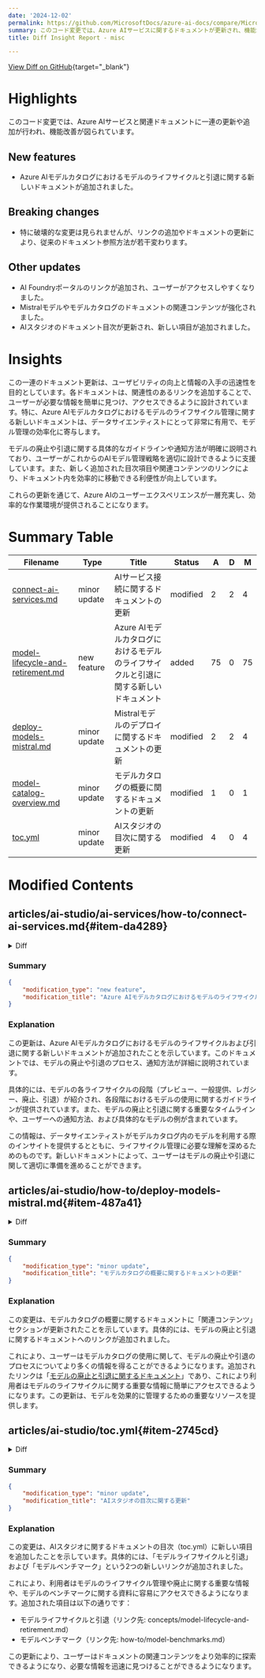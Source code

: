 ```yaml
---
date: '2024-12-02'
permalink: https://github.com/MicrosoftDocs/azure-ai-docs/compare/MicrosoftDocs:51f1731...MicrosoftDocs:fffd4c5
summary: このコード変更では、Azure AIサービスに関するドキュメントが更新され、機能が改善されました。具体的には、モデルのライフサイクルと引退に関する新しいドキュメントが追加され、ユーザーが必要な情報にアクセスしやすくなるように関連リンクが強化されました。特に破壊的な変更はなく、従来のドキュメントの照会方法がやや変更される可能性があります。全体として、これらの更新はユーザビリティの向上を目的としており、データサイエンティストにとって有用な情報を提供します。
title: Diff Insight Report - misc

---
```


[View Diff on GitHub](https://github.com/MicrosoftDocs/azure-ai-docs/compare/MicrosoftDocs:51f1731...MicrosoftDocs:fffd4c5){target="_blank"}

# Highlights
このコード変更では、Azure AIサービスと関連ドキュメントに一連の更新や追加が行われ、機能改善が図られています。

## New features
- Azure AIモデルカタログにおけるモデルのライフサイクルと引退に関する新しいドキュメントが追加されました。

## Breaking changes
- 特に破壊的な変更は見られませんが、リンクの追加やドキュメントの更新により、従来のドキュメント参照方法が若干変わります。

## Other updates
- AI Foundryポータルのリンクが追加され、ユーザーがアクセスしやすくなりました。
- Mistralモデルやモデルカタログのドキュメントの関連コンテンツが強化されました。
- AIスタジオのドキュメント目次が更新され、新しい項目が追加されました。

# Insights
この一連のドキュメント更新は、ユーザビリティの向上と情報の入手の迅速性を目的としています。各ドキュメントは、関連性のあるリンクを追加することで、ユーザーが必要な情報を簡単に見つけ、アクセスできるように設計されています。特に、Azure AIモデルカタログにおけるモデルのライフサイクル管理に関する新しいドキュメントは、データサイエンティストにとって非常に有用で、モデル管理の効率化に寄与します。

モデルの廃止や引退に関する具体的なガイドラインや通知方法が明確に説明されており、ユーザーがこれからのAIモデル管理戦略を適切に設計できるように支援しています。また、新しく追加された目次項目や関連コンテンツのリンクにより、ドキュメント内を効率的に移動できる利便性が向上しています。

これらの更新を通じて、Azure AIのユーザーエクスペリエンスが一層充実し、効率的な作業環境が提供されることになります。

# Summary Table
|  Filename  | Type |    Title    | Status | A  | D  | M  |
|------------|------|-------------|--------|----|----|----|
| [connect-ai-services.md](#item-da4289) | minor update | AIサービス接続に関するドキュメントの更新 | modified | 2 | 2 | 4 | 
| [model-lifecycle-and-retirement.md](#item-31c9c5) | new feature | Azure AIモデルカタログにおけるモデルのライフサイクルと引退に関する新しいドキュメント | added | 75 | 0 | 75 | 
| [deploy-models-mistral.md](#item-487a41) | minor update | Mistralモデルのデプロイに関するドキュメントの更新 | modified | 2 | 2 | 4 | 
| [model-catalog-overview.md](#item-278001) | minor update | モデルカタログの概要に関するドキュメントの更新 | modified | 1 | 0 | 1 | 
| [toc.yml](#item-2745cd) | minor update | AIスタジオの目次に関する更新 | modified | 4 | 0 | 4 | 


# Modified Contents
## articles/ai-studio/ai-services/how-to/connect-ai-services.md{#item-da4289}

<details>
<summary>Diff</summary>
````diff
@@ -17,7 +17,7 @@ author: eric-urban
 
 # How to use Azure AI services in AI Foundry portal
 
-You might have existing resources for Azure AI services that you used in the old studios such as Azure OpenAI Studio or Speech Studio. You can pick up where you left off by using your existing resources in AI Foundry portal.
+You might have existing resources for Azure AI services that you used in the old studios such as Azure OpenAI Studio or Speech Studio. You can pick up where you left off by using your existing resources in the [Azure AI Foundry portal](https://ai.azure.com).
 
 This article describes how to use new or existing Azure AI services resources in an AI Foundry project.
 
@@ -33,7 +33,7 @@ Depending on the AI service and model you want to use, you can use them in AI Fo
 
 ## Bring your existing Azure AI services resources into a project
 
-Let's look at two ways to connect Azure AI services resources to a project:
+Let's look at two ways to connect Azure AI services resources to an Azure AI Foundry project:
 
 - [When you create a project](#connect-azure-ai-services-when-you-create-a-project-for-the-first-time)
 - [After you create a project](#connect-azure-ai-services-after-you-create-a-project)
````
</details>

### Summary

```json
{
    "modification_type": "minor update",
    "modification_title": "AIサービス接続に関するドキュメントの更新"
}
```

### Explanation
この変更は、Azure AIサービスとAI Foundryポータルに関するドキュメントのテキストを更新するもので、具体的にはリンクの追加と専門用語の統一が行われました。 

特に、以前の記述では「AI Foundryポータル」としていた部分が、リンクを加えたことで「[Azure AI Foundryポータル](https://ai.azure.com)」と変更され、ユーザーが直接ポータルにアクセスできるようになりました。また、「AI Foundryプロジェクト」とすることで、プロジェクトの明確なコンテキストが提供されています。

この更新は、情報の正確性と利用者に対する便宜の向上を目的としており、全体として文書の明確さを改善しています。

## articles/ai-studio/concepts/model-lifecycle-and-retirement.md{#item-31c9c5}

<details>
<summary>Diff</summary>
````diff
@@ -0,0 +1,75 @@
+---
+title: Deprecation and retirement for models in Azure AI model catalog
+titleSuffix: Azure AI Foundry
+description: Learn about the lifecycle stages, deprecation, and retirement for models in the Azure AI model catalog.
+manager: scottpolly
+ms.service: azure-ai-studio
+ms.topic: concept-article
+ms.date: 11/22/2024
+ms.author: mopeakande
+author: msakande
+ms.reviewer: kritifaujdar
+reviewer: fkriti
+
+#Customer intent: As a data scientist, I want to learn about the lifecycle of models that are available in the model catalog.
+---
+
+# Model deprecation and retirement in Azure AI model catalog
+
+Models in the model catalog are continually refreshed with newer and more capable models. As part of this process, model providers might deprecate and retire their older models, and you might need to update your applications to use a newer model. This document communicates information about the model lifecycle and deprecation timelines and explains how you're informed of model lifecycle stages.
+
+> [!IMPORTANT]
+> This article describes deprecation and retirement only for models that can be deployed to __serverless APIs__, not managed compute. To learn more about the differences between deployment to serverless APIs and managed computes, see [Model catalog and collections in Azure AI Foundry portal](../how-to/model-catalog-overview.md).
+
+> [!NOTE]
+> Azure OpenAI models in the model catalog are provided through Azure OpenAI Service. For information about Azure Open AI model deprecation and retirement, see the [Azure OpenAI service product documentation](/azure/ai-services/openai/concepts/model-retirements).
+
+## Model lifecycle stages
+
+Models in the model catalog belong to one of these stages:
+
+- Preview
+- Generally available
+- Legacy
+- Deprecated
+- Retired
+
+### Preview
+
+Models labeled _Preview_ are experimental in nature. A model's weights, runtime, and API schema can change while the model is in preview. Models in preview aren't guaranteed to become generally available. Models in preview have a _Preview_ label next to their name in the model catalog.  
+
+### Generally available
+
+This stage is the default model stage. Models that don't include a lifecycle label next to their name are generally available and suitable for use in production environments. In this stage, model weights and APIs are fixed. However, model containers or runtimes with vulnerabilities might get patched, but patches won't affect model outputs.  
+ 
+### Legacy
+
+Models labeled _Legacy_ are intended for deprecation. You should plan to move to a different model, such as a new, improved model that might be available in the same model family. While a model is in the legacy stage, existing deployments of the model continue to work, and you can create new deployments of the model until the deprecation date.
+
+### Deprecated
+
+Models labeled _Deprecated_ are no longer available for new deployments. You can't create any new deployments for the model; however, existing deployments continue to work until the retirement date.
+
+### Retired
+
+Models labeled _Retired_ are no longer available for use. You can't create new deployments, and attempts to use existing deployments return `<return code>` errors.
+
+
+## Notifications
+
+- Models are labeled as _Legacy_ and remain in the legacy state for at least 30 days before being moved to the deprecated state. During this notification period, you may create new deployments as you prepare for deprecation and retirement.
+
+- Models are labeled _Deprecated_ and remain in the deprecated state for at least 90 days before being moved to the retired state. During this notification period, you can migrate any existing deployments to newer or replacement models.
+
+- Members of the _owner_, _contributor_, _reader_, monitoring contributor_, and _monitoring reader_ roles for each Azure subscription with a serverless API model deployment receive a notification when a model deprecation is announced. The notification contains the dates when the model enters legacy, deprecated, and retired states. The notification might provide information about possible replacement model options, if applicable.
+
+
+
+| Model provider | Model | Legacy date | Deprecation date | Retirement date | Suggested replacement model |
+| ---- | ---- | ---- | --- | ---- | --- |
+| Mistral AI | [Mistral-large](https://aka.ms/azureai/landing/Mistral-Large) | December 15, 2024 | January 15, 2025 | April 15, 2025 | [Mistral-large-2407](https://aka.ms/azureai/landing/Mistral-Large-2407) |
+
+## Related content
+
+- [Model catalog and collections in Azure AI Foundry portal](../how-to/model-catalog-overview.md)
+- [Data, privacy, and security for use of models through the model catalog in AI Foundry portal](../how-to/concept-data-privacy.md)
\ No newline at end of file
````
</details>

### Summary

```json
{
    "modification_type": "new feature",
    "modification_title": "Azure AIモデルカタログにおけるモデルのライフサイクルと引退に関する新しいドキュメント"
}
```

### Explanation
この更新は、Azure AIモデルカタログにおけるモデルのライフサイクルおよび引退に関する新しいドキュメントが追加されたことを示しています。このドキュメントでは、モデルの廃止や引退のプロセス、通知方法が詳細に説明されています。

具体的には、モデルの各ライフサイクルの段階（プレビュー、一般提供、レガシー、廃止、引退）が紹介され、各段階におけるモデルの使用に関するガイドラインが提供されています。また、モデルの廃止と引退に関する重要なタイムラインや、ユーザーへの通知方法、および具体的なモデルの例が含まれています。

この情報は、データサイエンティストがモデルカタログ内のモデルを利用する際のインサイトを提供するとともに、ライフサイクル管理に必要な理解を深めるためのものです。新しいドキュメントによって、ユーザーはモデルの廃止や引退に関して適切に準備を進めることができます。

## articles/ai-studio/how-to/deploy-models-mistral.md{#item-487a41}

<details>
<summary>Diff</summary>
````diff
@@ -2213,9 +2213,9 @@ For more information on how to track costs, see [Monitor costs for models offere
 
 ## Related content
 
-
-* [Azure AI Model Inference API](../reference/reference-model-inference-api.md)
 * [Deploy models as serverless APIs](deploy-models-serverless.md)
+* [Azure AI Model Inference API](../reference/reference-model-inference-api.md)
+* [Model deprecation and retirement in Azure AI model catalog](../concepts/model-lifecycle-and-retirement.md)
 * [Consume serverless API endpoints from a different Azure AI Foundry project or hub](deploy-models-serverless-connect.md)
 * [Region availability for models in serverless API endpoints](deploy-models-serverless-availability.md)
 * [Plan and manage costs (marketplace)](costs-plan-manage.md#monitor-costs-for-models-offered-through-the-azure-marketplace)
````
</details>

### Summary

```json
{
    "modification_type": "minor update",
    "modification_title": "Mistralモデルのデプロイに関するドキュメントの更新"
}
```

### Explanation
この変更は、Mistralモデルのデプロイに関するドキュメントの「関連コンテンツ」セクションに新しいリンクが追加されたことを示しています。具体的には、Azure AIモデルカタログにおけるモデルの廃止と引退に関するドキュメントへのリンクが追加され、利用者にとって重要な情報を提供することを目的としています。

修正内容としては、関連コンテンツリストにおいて新たに「[モデルの廃止と引退に関するドキュメント](../concepts/model-lifecycle-and-retirement.md)」が追加され、特にMistralモデルをデプロイする際のコンテキストで役立つ情報が提供されるようになりました。この更新により、ユーザーはモデルのライフサイクルに関する理解を深めつつ、より効果的にモデルを活用できるようになります。

## articles/ai-studio/how-to/model-catalog-overview.md{#item-278001}

<details>
<summary>Diff</summary>
````diff
@@ -188,3 +188,4 @@ To set the public network access flag for the AI Foundry hub:
 ## Related content
 
 * [Explore foundation models in Azure AI Foundry portal](models-foundation-azure-ai.md)
+* [Model deprecation and retirement in Azure AI model catalog](../concepts/model-lifecycle-and-retirement.md)
````
</details>

### Summary

```json
{
    "modification_type": "minor update",
    "modification_title": "モデルカタログの概要に関するドキュメントの更新"
}
```

### Explanation
この変更は、モデルカタログの概要に関するドキュメントに「関連コンテンツ」セクションが更新されたことを示しています。具体的には、モデルの廃止と引退に関するドキュメントへのリンクが追加されました。

これにより、ユーザーはモデルカタログの使用に関して、モデルの廃止や引退のプロセスについてより多くの情報を得ることができるようになります。追加されたリンクは「[モデルの廃止と引退に関するドキュメント](../concepts/model-lifecycle-and-retirement.md)」であり、これにより利用者はモデルのライフサイクルに関する重要な情報に簡単にアクセスできるようになります。この更新は、モデルを効果的に管理するための重要なリソースを提供します。

## articles/ai-studio/toc.yml{#item-2745cd}

<details>
<summary>Diff</summary>
````diff
@@ -91,6 +91,10 @@ items:
       href: how-to/model-catalog-overview.md
     - name: Data, privacy, and security for Model Catalog
       href: how-to/concept-data-privacy.md
+    - name: Model lifecycle and retirement
+      href: concepts/model-lifecycle-and-retirement.md
+    - name: Model benchmarks
+      href: how-to/model-benchmarks.md
     - name: Model benchmarking
       items:
       - name: Model benchmarks
````
</details>

### Summary

```json
{
    "modification_type": "minor update",
    "modification_title": "AIスタジオの目次に関する更新"
}
```

### Explanation
この変更は、AIスタジオに関するドキュメントの目次（toc.yml）に新しい項目を追加したことを示しています。具体的には、「モデルライフサイクルと引退」および「モデルベンチマーク」という2つの新しいリンクが追加されました。

これにより、利用者はモデルのライフサイクル管理や廃止に関する重要な情報や、モデルのベンチマークに関する資料に容易にアクセスできるようになります。追加された項目は以下の通りです：

- モデルライフサイクルと引退（リンク先: concepts/model-lifecycle-and-retirement.md）
- モデルベンチマーク（リンク先: how-to/model-benchmarks.md）

この更新により、ユーザーはドキュメントの関連コンテンツをより効率的に探索できるようになり、必要な情報を迅速に見つけることができるようになります。



